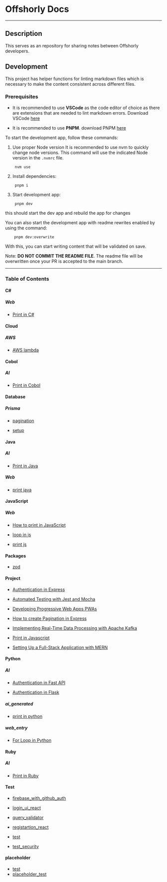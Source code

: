 # Offshorly Docs

---

## Description

This serves as an repository for sharing notes between Offshorly developers.

## Development

This project has helper functions for linting markdown files which is necessary to make the content consistent across different files.

### Prerequisites

- It is recommended to use **VSCode** as the code editor of choice as there are extensions that are needed to lint markdown errors. Download VSCode [here](https://code.visualstudio.com/download)

- It is recommended to use **PNPM**. download PNPM [here](https://pnpm.io/installation)

To start the development app, follow these commands:

1. Use proper Node version
    It is recommended to use nvm to quickly change node versions. This command will use the indicated Node version in the `.nvmrc` file.

        nvm use

2. Install dependencies:

        pnpm i

3. Start development app:

        pnpm dev

this should start the dev app and rebuild the app for changes

You can also start the development app with readme rewrites enabled by using the command:

        pnpm dev:overwrite

With this, you can start writing content that will be validated on save.

Note: **DO NOT COMMIT THE README FILE**. The readme file will be overwritten once your PR is accepted to the main branch.

---

### Table of Contents

#### C\#

##### _Web_

- [Print in C#](https://github.com/jasonoffshorlydev/offshorly-docs/tree/main/content/C#/Web/Print%20in%20C#%20(74d2fdc6-588b-4805-8423-204dd562b056).md)

#### Cloud

##### _AWS_

- [AWS lambda](https://github.com/jasonoffshorlydev/offshorly-docs/tree/main/content/Cloud/AWS/AWS%20lambda.md)

#### Cobol

##### _AI_

- [Print in Cobol](https://github.com/jasonoffshorlydev/offshorly-docs/tree/main/content/Cobol/AI/Print%20in%20Cobol%20(52a3a887-57f6-4a8b-991f-04422abc7b67).md)

#### Database

##### _Prisma_

- [pagination](https://github.com/jasonoffshorlydev/offshorly-docs/tree/main/content/Database/Prisma/pagination.md)

- [setup](https://github.com/jasonoffshorlydev/offshorly-docs/tree/main/content/Database/Prisma/setup.md)

#### Java

##### _AI_

- [Print in Java](https://github.com/jasonoffshorlydev/offshorly-docs/tree/main/content/Java/AI/Print%20in%20Java%20(7ca999d6-e61a-4395-8904-e797d10dbbd5).md)

##### _Web_

- [print java](https://github.com/jasonoffshorlydev/offshorly-docs/tree/main/content/Java/Web/print%20java%20(1517effa-e2a4-407c-9746-0cb0f5d9d39a).md)

#### JavaScript

##### _Web_

- [How to print in JavaScript](https://github.com/jasonoffshorlydev/offshorly-docs/tree/main/content/JavaScript/Web/How%20to%20print%20in%20JavaScript%20(8b9cdf19-2afb-4b31-9654-46ae5bfff857).md)

- [loop in js](https://github.com/jasonoffshorlydev/offshorly-docs/tree/main/content/JavaScript/Web/loop%20in%20js%20(5313e538-0700-400b-b971-4b3889935626).md)

- [print js](https://github.com/jasonoffshorlydev/offshorly-docs/tree/main/content/JavaScript/Web/print%20js%20(ad6a3fc3-ab3a-4129-9da6-f268a68a8c90).md)

#### Packages

- [zod](https://github.com/jasonoffshorlydev/offshorly-docs/tree/main/content/Packages/zod.md)

#### Project

- [Authentication in Express](https://github.com/jasonoffshorlydev/offshorly-docs/tree/main/content/Project/Authentication%20in%20Express.md)

- [Automated Testing with Jest and Mocha](https://github.com/jasonoffshorlydev/offshorly-docs/tree/main/content/Project/Automated%20Testing%20with%20Jest%20and%20Mocha.md)

- [Developing Progressive Web Apps PWAs](https://github.com/jasonoffshorlydev/offshorly-docs/tree/main/content/Project/Developing%20Progressive%20Web%20Apps%20PWAs.md)

- [How to create Pagination in Express](https://github.com/jasonoffshorlydev/offshorly-docs/tree/main/content/Project/How%20to%20create%20Pagination%20in%20Express.md)

- [Implementing Real-Time Data Processing with Apache Kafka](https://github.com/jasonoffshorlydev/offshorly-docs/tree/main/content/Project/Implementing%20Real-Time%20Data%20Processing%20with%20Apache%20Kafka.md)

- [Print in Javascript](https://github.com/jasonoffshorlydev/offshorly-docs/tree/main/content/Project/Print%20in%20Javascript.md)

- [Setting Up a Full-Stack Application with MERN](https://github.com/jasonoffshorlydev/offshorly-docs/tree/main/content/Project/Setting%20Up%20a%20Full-Stack%20Application%20with%20MERN.md)

#### Python

##### _AI_

- [Authentication in Fast API](https://github.com/jasonoffshorlydev/offshorly-docs/tree/main/content/Python/AI/Authentication%20in%20Fast%20API%20(2d561039-980c-4897-b1f5-fbc69f42875f).md)

- [Authentication in Flask](https://github.com/jasonoffshorlydev/offshorly-docs/tree/main/content/Python/AI/Authentication%20in%20Flask%20(d7611187-7f84-482b-8f61-d484b4eaf3ca).md)

##### _ai_generated_

- [print in python](https://github.com/jasonoffshorlydev/offshorly-docs/tree/main/content/Python/ai_generated/print%20in%20python%20(9511d8ee-36e9-48fc-add9-33f99f2cfc43).md)

##### _web_entry_

- [For Loop in Python](https://github.com/jasonoffshorlydev/offshorly-docs/tree/main/content/Python/web_entry/For%20Loop%20in%20Python%20(4ddbd0b0-004b-4bf2-9e6a-76f12aa4a208).md)

#### Ruby

##### _AI_

- [Print in Ruby](https://github.com/jasonoffshorlydev/offshorly-docs/tree/main/content/Ruby/AI/Print%20in%20Ruby%20(b508a80c-07ec-4c9a-ba06-efe981c2168e).md)

#### Test

- [firebase_with_github_auth](https://github.com/jasonoffshorlydev/offshorly-docs/tree/main/content/Test/firebase_with_github_auth.md)

- [login_ui_react](https://github.com/jasonoffshorlydev/offshorly-docs/tree/main/content/Test/login_ui_react.md)

- [query_validator](https://github.com/jasonoffshorlydev/offshorly-docs/tree/main/content/Test/query_validator.md)

- [registartion_react](https://github.com/jasonoffshorlydev/offshorly-docs/tree/main/content/Test/registartion_react.md)

- [test](https://github.com/jasonoffshorlydev/offshorly-docs/tree/main/content/Test/test.md)

- [test_security](https://github.com/jasonoffshorlydev/offshorly-docs/tree/main/content/Test/test_security.md)

#### placeholder

- [test](https://github.com/jasonoffshorlydev/offshorly-docs/tree/main/content/placeholder/test.md)
- [placeholder_test](https://github.com/jasonoffshorlydev/offshorly-docs/tree/main/content/placeholder_test.md)
  